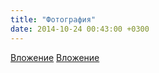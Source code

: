 ```yaml
---
title: "Фотография"
date: 2014-10-24 00:43:00 +0300
---
```



[Вложение](/assets/vk_photos/4/aZwd-u8whcU.jpg)
[Вложение](/assets/vk_photos/4/eDcPkblwxjE.jpg)
